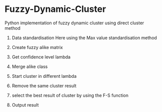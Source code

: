 # Fuzzy-Dynamic-Cluster
Python implementation of fuzzy dynamic cluster using direct cluster method

1. Data standardisation
  Here using the Max value standardisation method

2. Create fuzzy alike matrix

3. Get confidence level lambda

4. Merge alike class

5. Start cluster in different lambda

6. Remove the same cluster result

7. select the best result of cluster by using the F-S function

8. Output result
